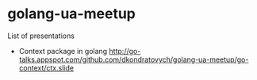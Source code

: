 # golang-ua-meetup

List of presentations

- Context package in golang http://go-talks.appspot.com/github.com/dkondratovych/golang-ua-meetup/go-context/ctx.slide
